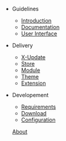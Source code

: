 - Guidelines

  - [Introduction](guidelines/readme.md)
  - [Documentation ](guidelines/markdown/)
  - [User Interface](guidelines/user-interface/)

- Delivery

  - [X-Update](delivery/setup-x-update.md)
  - [Store](delivery/setup-x-store.md)
  - [Module](delivery/update-module.md)
  - [Theme](delivery/update-theme.md)
  - [Extension](delivery/update-preload.md)

- Developement

  - [Requirements](development/requirements.md)
  - [Download](development/download.md)
  - [Configuration](development/configuration.md)

  [<span class="iconify" data-icon="mdi:account-group"></span> About](/about)

